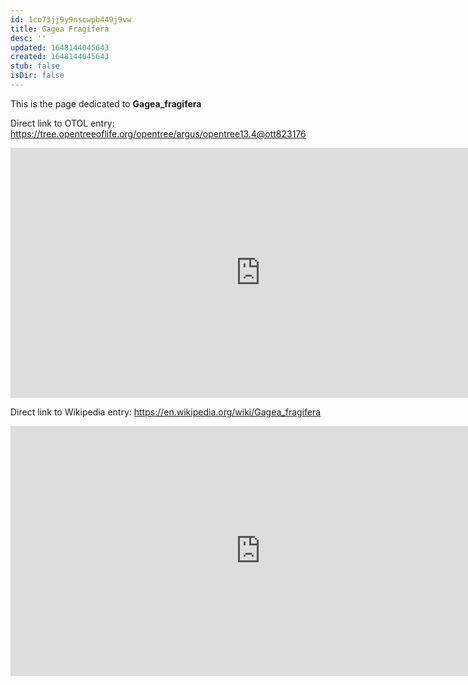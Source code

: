 ```yaml
---
id: 1co73jj9y9nscwpb449j9vw
title: Gagea Fragifera
desc: ''
updated: 1648144045643
created: 1648144045643
stub: false
isDir: false
---
```

This is the page dedicated to **Gagea_fragifera**


Direct link to OTOL entry: https://tree.opentreeoflife.org/opentree/argus/opentree13.4@ott823176



<html>
    <body>
    <iframe src="https://tree.opentreeoflife.org/opentree/argus/opentree13.4@ott823176"
    width="800" height="400" frameborder="0" allowfullscreen> </iframe>
    </body>
</html>
    


Direct link to Wikipedia entry: https://en.wikipedia.org/wiki/Gagea_fragifera



<html>
    <body>
    <iframe src="https://en.wikipedia.org/wiki/Gagea_fragifera"
    width="800" height="400" frameborder="0" allowfullscreen> </iframe>
    </body>
</html>
    
